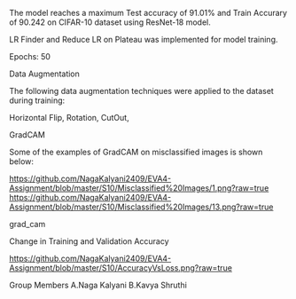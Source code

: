 
The model reaches a maximum Test accuracy of 91.01% and Train Accurary of 90.242 on CIFAR-10 dataset using ResNet-18 model.

LR Finder and Reduce LR on Plateau was implemented for model training.

Epochs: 50

Data Augmentation

The following data augmentation techniques were applied to the dataset during training:

  Horizontal Flip,
  Rotation,
  CutOut,

GradCAM

Some of the examples of GradCAM on misclassified images is shown below:


https://github.com/NagaKalyani2409/EVA4-Assignment/blob/master/S10/Misclassified%20Images/1.png?raw=true
https://github.com/NagaKalyani2409/EVA4-Assignment/blob/master/S10/Misclassified%20Images/13.png?raw=true

grad_cam

Change in Training and Validation Accuracy

https://github.com/NagaKalyani2409/EVA4-Assignment/blob/master/S10/AccuracyVsLoss.png?raw=true

Group Members
A.Naga Kalyani 
B.Kavya Shruthi
